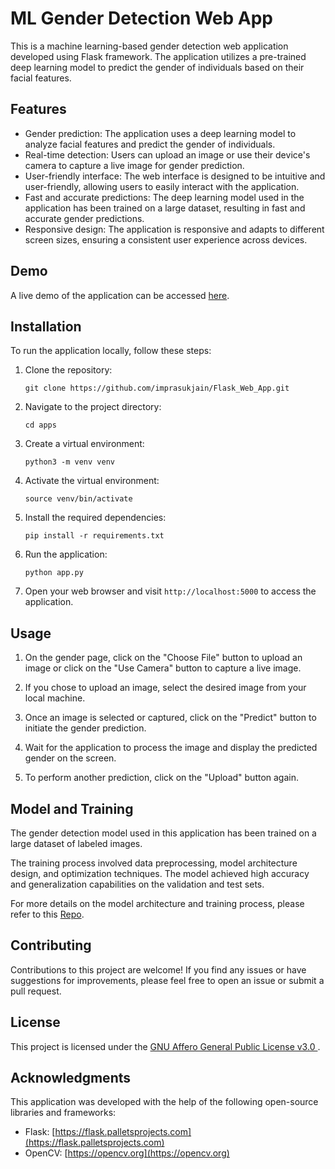 # ML Gender Detection Web App

This is a machine learning-based gender detection web application developed using Flask framework. The application utilizes a pre-trained deep learning model to predict the gender of individuals based on their facial features.

## Features

- Gender prediction: The application uses a deep learning model to analyze facial features and predict the gender of individuals.
- Real-time detection: Users can upload an image or use their device's camera to capture a live image for gender prediction.
- User-friendly interface: The web interface is designed to be intuitive and user-friendly, allowing users to easily interact with the application.
- Fast and accurate predictions: The deep learning model used in the application has been trained on a large dataset, resulting in fast and accurate gender predictions.
- Responsive design: The application is responsive and adapts to different screen sizes, ensuring a consistent user experience across devices.

## Demo

A live demo of the application can be accessed [here](https://your-app-url).

## Installation

To run the application locally, follow these steps:

1. Clone the repository:

   ```shell
   git clone https://github.com/imprasukjain/Flask_Web_App.git
   ```

2. Navigate to the project directory:

   ```shell
   cd apps
   ```

3. Create a virtual environment:

   ```shell
   python3 -m venv venv
   ```

4. Activate the virtual environment:

   ```shell
   source venv/bin/activate
   ```

5. Install the required dependencies:

   ```shell
   pip install -r requirements.txt
   ```

6. Run the application:

   ```shell
   python app.py
   ```

7. Open your web browser and visit `http://localhost:5000` to access the application.

## Usage

1. On the gender page, click on the "Choose File" button to upload an image or click on the "Use Camera" button to capture a live image.

2. If you chose to upload an image, select the desired image from your local machine.

3. Once an image is selected or captured, click on the "Predict" button to initiate the gender prediction.

4. Wait for the application to process the image and display the predicted gender on the screen.

5. To perform another prediction, click on the "Upload" button again.

## Model and Training

The gender detection model used in this application has been trained on a large dataset of labeled images.

The training process involved data preprocessing, model architecture design, and optimization techniques. The model achieved high accuracy and generalization capabilities on the validation and test sets.

For more details on the model architecture and training process, please refer to this [Repo](https://github.com/imprasukjain/Face-Recognition-Model).

## Contributing

Contributions to this project are welcome! If you find any issues or have suggestions for improvements, please feel free to open an issue or submit a pull request.

## License

This project is licensed under the [GNU Affero General Public License v3.0 ](LICENSE).

## Acknowledgments

This application was developed with the help of the following open-source libraries and frameworks:

- Flask: [https://flask.palletsprojects.com](https://flask.palletsprojects.com)
- OpenCV: [https://opencv.org](https://opencv.org)
